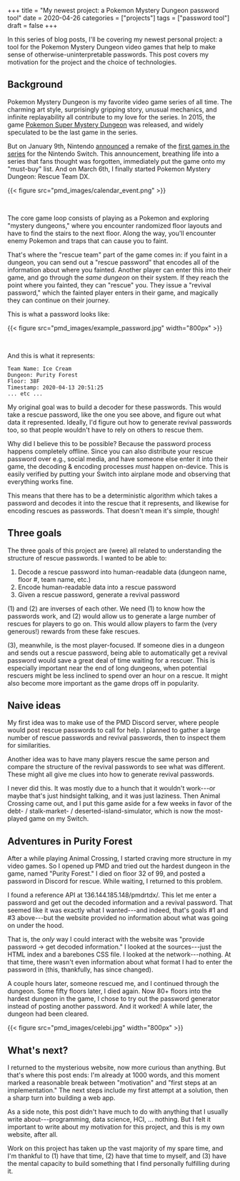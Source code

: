 +++
title = "My newest project: a Pokemon Mystery Dungeon password tool"
date = 2020-04-26
categories = ["projects"]
tags = ["password tool"]
draft = false
+++

In this series of blog posts, I'll be covering my newest personal project: a tool for the Pokemon Mystery Dungeon video games that help to make sense of otherwise-uninterpretable passwords. This post covers my motivation for the project and the choice of technologies.

<!--more-->

## Background
Pokemon Mystery Dungeon is my favorite video game series of all time. The charming art style, surprisingly gripping story, unusual mechanics, and infinite replayability all contribute to my love for the series. In 2015, the game [Pokemon Super Mystery Dungeon](https://bulbapedia.bulbagarden.net/wiki/Pok%C3%A9mon_Super_Mystery_Dungeon) was released, and widely speculated to be the last game in the series.

But on January 9th, Nintendo [announced](https://bulbapedia.bulbagarden.net/wiki/Nintendo_Direct#January_2020) a remake of the [first games in the series](https://bulbapedia.bulbagarden.net/wiki/Pok%C3%A9mon_Mystery_Dungeon:_Red_Rescue_Team_and_Blue_Rescue_Team) for the Nintendo Switch. This announcement, breathing life into a series that fans thought was forgotten, immediately put the game onto my "must-buy" list. And on March 6th, I finally started Pokemon Mystery Dungeon: Rescue Team DX.

{{< figure src="pmd_images/calendar_event.png" >}}

&nbsp;

The core game loop consists of playing as a Pokemon and exploring "mystery dungeons," where you encounter randomized floor layouts and have to find the stairs to the next floor. Along the way, you'll encounter enemy Pokemon and traps that can cause you to faint.

That's where the "rescue team" part of the game comes in: if you faint in a dungeon, you can send out a "rescue password" that encodes all of the information about where you fainted. Another player can enter this into their game, and go through the *same dungeon* on their system. If they reach the point where you fainted, they can "rescue" you. They issue a "revival password," which the fainted player enters in their game, and magically they can continue on their journey.

This is what a password looks like:

{{< figure src="pmd_images/example_password.jpg" width="800px" >}}

&nbsp;

And this is what it represents:

```
Team Name: Ice Cream
Dungeon: Purity Forest
Floor: 38F
Timestamp: 2020-04-13 20:51:25
... etc ...
```

My original goal was to build a decoder for these passwords. This would take a rescue password, like the one you see above, and figure out what data it represented. Ideally, I'd figure out how to generate revival passwords too, so that people wouldn't have to rely on others to rescue them.

Why did I believe this to be possible? Because the password process happens completely offline. Since you can also distribute your rescue password over e.g., social media, and have someone else enter it into their game, the decoding & encoding processes *must* happen on-device. This is easily verified by putting your Switch into airplane mode and observing that everything works fine.

This means that there has to be a deterministic algorithm which takes a password and decodes it into the rescue that it represents, and likewise for encoding rescues as passwords. That doesn't mean it's simple, though!


## Three goals
The three goals of this project are (were) all related to understanding the structure of rescue passwords. I wanted to be able to:

1. Decode a rescue password into human-readable data (dungeon name, floor #, team name, etc.)
2. Encode human-readable data into a rescue password
3. Given a rescue password, generate a revival password

(1) and (2) are inverses of each other. We need (1) to know how the passwords work, and (2) would allow us to generate a large number of rescues for players to go on. This would allow players to farm the (very generous!) rewards from these fake rescues.

(3), meanwhile, is the most player-focused. If someone dies in a dungeon and sends out a rescue password, being able to automatically get a revival password would save a great deal of time waiting for a rescuer. This is especially important near the end of long dungeons, when potential rescuers might be less inclined to spend over an hour on a rescue. It might also become more important as the game drops off in popularity.


## Naive ideas
My first idea was to make use of the PMD Discord server, where people would post rescue passwords to call for help. I planned to gather a large number of rescue passwords and revival passwords, then to inspect them for similarities.

Another idea was to have many players rescue the same person and compare the structure of the revival passwords to see what was different. These might all give me clues into how to generate revival passwords.

I never did this. It was mostly due to a hunch that it wouldn't work---or maybe that's just hindsight talking, and it was just laziness. Then Animal Crossing came out, and I put this game aside for a few weeks in favor of the debt- / stalk-market- / deserted-island-simulator, which is now the  most-played game on my Switch.


## Adventures in Purity Forest
After a while playing Animal Crossing, I started craving more structure in my video games. So I opened up PMD and tried out the hardest dungeon in the game, named "Purity Forest." I died on floor 32 of 99, and posted a password in Discord for rescue. While waiting, I returned to this problem.

I found a reference API at 136.144.185.148/pmdrtdx/. This let me enter a password and get out the decoded information and a revival password. That seemed like it was exactly what I wanted---and indeed, that's goals #1 and #3 above---but the website provided no information about what was going on under the hood.

That is, the *only* way I could interact with the website was "provide password -> get decoded information." I looked at the sources---just the HTML index and a barebones CSS file. I looked at the network---nothing. At that time, there wasn't even information about what format I had to enter the password in (this, thankfully, has since changed).

A couple hours later, someone rescued me, and I continued through the dungeon. Some fifty floors later, I died again. Now 80+ floors into the hardest dungeon in the game, I chose to try out the password generator instead of posting another password. And it worked! A while later, the dungeon had been cleared.

{{< figure src="pmd_images/celebi.jpg" width="800px" >}}


## What's next?
I returned to the mysterious website, now more curious than anything. But that's where this post ends: I'm already at 1000 words, and this moment marked a reasonable break between "motivation" and "first steps at an implementation." The next steps include my first attempt at a solution, then a sharp turn into building a web app.

As a side note, this post didn't have much to do with anything that I usually write about---programming, data science, HCI, ... nothing. But I felt it important to write about my motivation for this project, and this is my own website, after all.

Work on this project has taken up the vast majority of my spare time, and I'm thankful to (1) have that time, (2) have that time to myself, and (3) have the mental capacity to build something that I find personally fulfilling during it.
